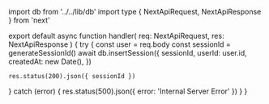import db from '../../lib/db'
import type { NextApiRequest, NextApiResponse } from 'next'
 
export default async function handler(
  req: NextApiRequest,
  res: NextApiResponse
) {
  try {
    const user = req.body
    const sessionId = generateSessionId()
    await db.insertSession({
      sessionId,
      userId: user.id,
      createdAt: new Date(),
    })
 
    res.status(200).json({ sessionId })
  } catch (error) {
    res.status(500).json({ error: 'Internal Server Error' })
  }
}